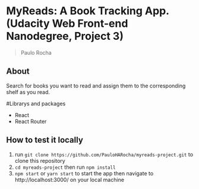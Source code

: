 # MyReads: A Book Tracking App. (Udacity Web Front-end Nanodegree, Project 3)

> Paulo Rocha

## About

Search for books you want to read and assign them to the corresponding shelf as you read.

#Librarys and packages

* React
* React Router

## How to test it locally

1. run `git clone https://github.com/PauloHARocha/myreads-project.git` to clone this repository
2. `cd myreads-project` then run `npm install`
3. `npm start` or `yarn start` to start the app then navigate to http://localhost:3000/ on your local machine
